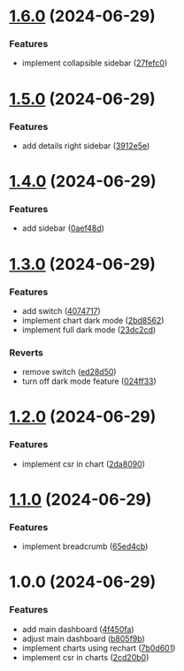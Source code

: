 # [1.6.0](https://github.com/dhiazfathra/frontend-starter/compare/v1.5.0...v1.6.0) (2024-06-29)


### Features

* implement collapsible sidebar ([27fefc0](https://github.com/dhiazfathra/frontend-starter/commit/27fefc0837987f55c7c9008f0a61495dab3f2a10))

# [1.5.0](https://github.com/dhiazfathra/frontend-starter/compare/v1.4.0...v1.5.0) (2024-06-29)


### Features

* add details right sidebar ([3912e5e](https://github.com/dhiazfathra/frontend-starter/commit/3912e5e06e0c4aaa44ba16f4b018b6a540acd3fa))

# [1.4.0](https://github.com/dhiazfathra/frontend-starter/compare/v1.3.0...v1.4.0) (2024-06-29)


### Features

* add sidebar ([0aef48d](https://github.com/dhiazfathra/frontend-starter/commit/0aef48d9cb8d2acafe18928c8fc610ebadcdb11e))

# [1.3.0](https://github.com/dhiazfathra/frontend-starter/compare/v1.2.0...v1.3.0) (2024-06-29)


### Features

* add switch ([4074717](https://github.com/dhiazfathra/frontend-starter/commit/4074717625bc3da42d6c949c5e3e76c806a01a1e))
* implement chart dark mode ([2bd8562](https://github.com/dhiazfathra/frontend-starter/commit/2bd8562693f8ac5a58f3c086ac01ae9cea3cc046))
* implement full dark mode ([23dc2cd](https://github.com/dhiazfathra/frontend-starter/commit/23dc2cd813eee9b0fe29a9ba892b8a657878b522))


### Reverts

* remove switch ([ed28d50](https://github.com/dhiazfathra/frontend-starter/commit/ed28d509211c5de69f4fd51bf9cc3229200de816))
* turn off dark mode feature ([024ff33](https://github.com/dhiazfathra/frontend-starter/commit/024ff3357ae359b86e37000a4a1b93b7691b8e62))

# [1.2.0](https://github.com/dhiazfathra/frontend-starter/compare/v1.1.0...v1.2.0) (2024-06-29)


### Features

* implement csr in chart ([2da8090](https://github.com/dhiazfathra/frontend-starter/commit/2da8090639c33a747909db7f450cc90369a12d7e))

# [1.1.0](https://github.com/dhiazfathra/frontend-starter/compare/v1.0.0...v1.1.0) (2024-06-29)


### Features

* implement breadcrumb ([65ed4cb](https://github.com/dhiazfathra/frontend-starter/commit/65ed4cb799875890a5b517bfe5052075c782e2cf))

# 1.0.0 (2024-06-29)


### Features

* add main dashboard ([4f450fa](https://github.com/dhiazfathra/frontend-starter/commit/4f450fa90f1d0ae49a9f9c76a248cf5580536b3f))
* adjust main dashboard ([b805f9b](https://github.com/dhiazfathra/frontend-starter/commit/b805f9bb106726d25b708524e5b656c84e7dbcdc))
* implement charts using rechart ([7b0d601](https://github.com/dhiazfathra/frontend-starter/commit/7b0d60187dbcd6b4a927ccc2fd791ae50a044e2a))
* implement csr in charts ([2cd20b0](https://github.com/dhiazfathra/frontend-starter/commit/2cd20b02d89743af34621f84fd8dcdfb3cf71dd8))
